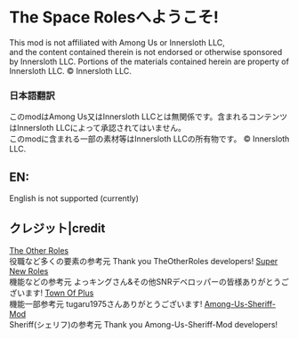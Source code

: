 # The Space Rolesへようこそ!
This mod is not affiliated with Among Us or Innersloth LLC,  
and the content contained therein is not endorsed or otherwise sponsored by Innersloth LLC. Portions of the materials contained herein are property of Innersloth LLC. © Innersloth LLC.
### 日本語翻訳
このmodはAmong Us又はInnersloth LLCとは無関係です。含まれるコンテンツはInnersloth LLCによって承認されてはいません。  
このmodに含まれる一部の素材等はInnersloth LLCの所有物です。 © Innersloth LLC.  
## EN:
English is not supported (currently)  
## クレジット|credit
[The Other Roles](https://github.com/TheOtherRolesAU/TheOtherRoles)<br>
役職など多くの要素の参考元
Thank you TheOtherRoles developers!
[Super New Roles]([https://github.com/SuperNewRoles/SuperNewRoles])<br>
機能などの参考元
よっキングさん&その他SNRデベロッパーの皆様ありがとうございます!
[Town Of Plus]([[https://github.com/tugaru1975/TownOfPlus])<br>
機能一部参考元
tugaru1975さんありがとうございます!
[Among-Us-Sheriff-Mod]([https://github.com/Woodi-dev/Among-Us-Sheriff-Mod])<br>
Sheriff(シェリフ)の参考元
Thank you Among-Us-Sheriff-Mod developers!  
